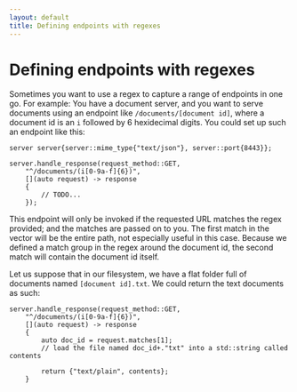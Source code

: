 ```yaml
---
layout: default
title: Defining endpoints with regexes
---
```


# Defining endpoints with regexes

Sometimes you want to use a regex to capture a range of endpoints in one go. For example: You have a document server, and you want to serve documents using an endpoint like `/documents/[document id]`, where a document id is an `i` followed by 6 hexidecimal digits. You could set up such an endpoint like this:

```
server server{server::mime_type{"text/json"}, server::port{8443}};

server.handle_response(request_method::GET,
    "^/documents/(i[0-9a-f]{6})", 
    [](auto request) -> response
    {
        // TODO...
    });
```

This endpoint will only be invoked if the requested URL matches the regex provided; and the matches are passed on to you. The first match in the vector will be the entire path, not especially useful in this case. Because we defined a match group in the regex around the document id, the second match will contain the document id itself.

Let us suppose that in our filesystem, we have a flat folder full of documents named `[document id].txt`. We could return the text documents as such:

```
server.handle_response(request_method::GET,
    "^/documents/(i[0-9a-f]{6})", 
    [](auto request) -> response
    {
        auto doc_id = request.matches[1];
        // load the file named doc_id+."txt" into a std::string called contents

        return {"text/plain", contents};
    }
```
